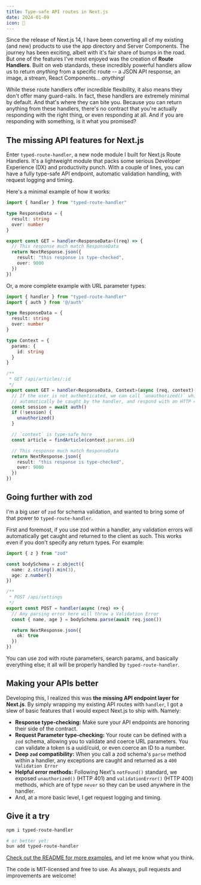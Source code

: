 ```yaml
---
title: Type-safe API routes in Next.js
date: 2024-01-09
icon: 💪
---
```


Since the release of Next.js 14, I have been converting all of my existing (and new) products to use the app directory and Server Components. The journey has been exciting, albeit with it's fair share of bumps in the road.  But one of the features I've most enjoyed was the creation of **Route Handlers**. Built on web standards, these incredibly powerful handlers allow us to return _anything_ from a specific route -- a JSON API response, an image, a stream, React Components... _anything_!

While these route handlers offer incredible flexibility, it also means they don't offer many guard-rails.  In fact, these handlers are extremely minimal by default. And that's where they can bite you.  Because you can return anything from these handlers, there's no contract that you're actually responding with the right thing, or even responding at all. And if you are responding with something, is it what you promised?

## The missing API features for Next.js

Enter `typed-route-handler`, a new node module I built for Next.js Route Handlers. It's a lightweight module that packs some serious Developer Experience (DX) and productivity punch.  With a couple of lines, you can have a fully type-safe API endpoint, automatic validation handling, with request logging and timing.

Here's a minimal example of how it works:

```ts
import { handler } from "typed-route-handler"

type ResponseData = {
  result: string
  over: number
}

export const GET = handler<ResponseData>((req) => {
  // This response much match ResponseData
  return NextResponse.json({
    result: "this response is type-checked",
    over: 9000
  })
})
```

Or, a more complete example with URL parameter types:

```ts
import { handler } from "typed-route-handler"
import { auth } from '@/auth'

type ResponseData = {
  result: string
  over: number
}

type Context = {
  params: {
    id: string
  }
}

/**
 * GET /api/articles/:id
 */
export const GET = handler<ResponseData, Context>(async (req, context) => {
  // If the user is not authenticated, we can call `unauthorized()` which will
  // automatically be caught by the handler, and respond with an HTTP 401.
  const session = await auth()
  if (!session) {
    unauthorized()
  }

  // `context` is type-safe here
  const article = findArticle(context.params.id)

  // This response much match ResponseData
  return NextResponse.json({
    result: "this response is type-checked",
    over: 9000
  })
})
```

## Going further with zod

I'm a big user of `zod` for schema validation, and wanted to bring some of that power to `typed-route-handler`.

First and foremost, if you use zod within a handler, any validation errors will automatically get caught and returned to the client as such. This works even if you don't specify any return types.  For example:

```ts
import { z } from "zod"

const bodySchema = z.object({
  name: z.string().min(3),
  age: z.number()
})

/**
 * POST /api/settings
 */
export const POST = handler(async (req) => {
  // Any parsing error here will throw a Validation Error
  const { name, age } = bodySchema.parse(await req.json())

  return NextResponse.json({
    ok: true
  })
})
```

You can use zod with route parameters, search params, and basically everything else; it all will be properly handled by `typed-route-handler`.

## Making your APIs better

Developing this, I realized this was **the missing API endpoint layer for Next.js**. By simply wrapping my existing API routes with `handler`, I got a slew of basic features that I would expect Next.js to ship with. Namely:

- **Response type-checking:** Make sure your API endpoints are honoring their side of the contract.
- **Request Parameter type-checking:** Your route can be defined with a `zod` schema, allowing you to validate and coerce URL parameters. You can validate a token is a uuid/cuid, or even coerce an ID to a number.
- **Deep `zod` compatibility:** When you call a zod schema's `parse` method within a handler, any exceptions are caught and returned as a `400 Validation Error`
- **Helpful error methods:** Following Next's `notFound()` standard, we exposed `unauthorized()` (HTTP 401) and `validationError()` (HTTP 400) methods, which are of type `never` so they can be used anywhere in the handler.
- And, at a more basic level, I get request logging and timing.

## Give it a try

```sh
npm i typed-route-handler

# or better yet:
bun add typed-route-handler
```

[Check out the README for more examples](https://github.com/venables/typed-route-handler), and let me know what you think.

The code is MIT-licensed and free to use. As always, pull requests and improvements are welcome!
